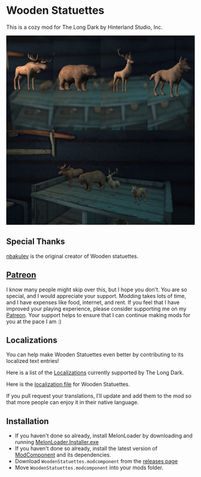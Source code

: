 # Wooden Statuettes
This is a cozy mod for The Long Dark by Hinterland Studio, Inc.

![Screenshot](woodentoys.jpg)

## Special Thanks

[nbakulev](https://github.com/nbakulev) is the original creator of Wooden statuettes.

## [Patreon](https://www.patreon.com/ds5678)

I know many people might skip over this, but I hope you don't. You are so special, and I would appreciate your support. Modding takes lots of time, and I have expenses like food, internet, and rent. If you feel that I have improved your playing experience, please consider supporting me on my [Patreon](https://www.patreon.com/ds5678). Your support helps to ensure that I can continue making mods for you at the pace I am :)

## Localizations

You can help make Wooden Statuettes even better by contributing to its localized text entries!

Here is a list of the [Localizations](https://github.com/ds5678/ModComponent/wiki/Localizations) currently supported by The Long Dark.

Here is the [localization file](https://github.com/ds5678/WoodenStatuettes/blob/master/Unity/Assets/Localization.json) for Wooden Statuettes.

If you pull request your translations, I'll update and add them to the mod so that more people can enjoy it in their native language.

## Installation

* If you haven't done so already, install MelonLoader by downloading and running [MelonLoader.Installer.exe](https://github.com/HerpDerpinstine/MelonLoader/releases/latest/download/MelonLoader.Installer.exe)
* If you haven't done so already, install the latest version of [ModComponent](https://github.com/ds5678/ModComponent) and its dependencies.
* Download `WoodenStatuettes.modcomponent` from the [releases page](https://github.com/ds5678/WoodenStatuettes/releases)
* Move `WoodenStatuettes.modcomponent` into your mods folder.
